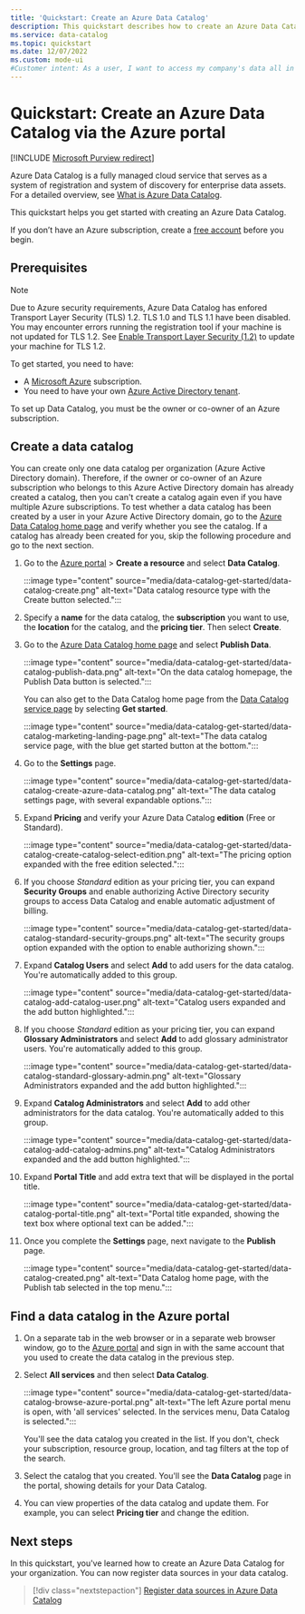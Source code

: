 ```yaml
---
title: 'Quickstart: Create an Azure Data Catalog'
description: This quickstart describes how to create an Azure Data Catalog using the Azure portal.
ms.service: data-catalog
ms.topic: quickstart
ms.date: 12/07/2022
ms.custom: mode-ui
#Customer intent: As a user, I want to access my company's data all in one place so I can easily build reports or presentations from it.
---
```


# Quickstart: Create an Azure Data Catalog via the Azure portal

[!INCLUDE [Microsoft Purview redirect](includes/catalog-to-purview-migration-flag.md)]

Azure Data Catalog is a fully managed cloud service that serves as a system of registration and system of discovery for enterprise data assets. For a detailed overview, see [What is Azure Data Catalog](overview.md).

This quickstart helps you get started with creating an Azure Data Catalog.

If you don’t have an Azure subscription, create a [free account](https://azure.microsoft.com/free/?WT.mc_id=A261C142F) before you begin.

## Prerequisites

> [!Note]
> Due to Azure security requirements, Azure Data Catalog has enfored Transport Layer Security (TLS) 1.2. TLS 1.0 and TLS 1.1 have been disabled. You may encounter errors running the registration tool if your machine is not updated for TLS 1.2. See [Enable Transport Layer Security (1.2)](/mem/configmgr/core/plan-design/security/enable-tls-1-2) to update your machine for TLS 1.2.

To get started, you need to have:

* A [Microsoft Azure](https://azure.microsoft.com/) subscription.
* You need to have your own [Azure Active Directory tenant](../active-directory/fundamentals/active-directory-access-create-new-tenant.md).

To set up Data Catalog, you must be the owner or co-owner of an Azure subscription.

## Create a data catalog

You can create only one data catalog per organization (Azure Active Directory domain). Therefore, if the owner or co-owner of an Azure subscription who belongs to this Azure Active Directory domain has already created a catalog, then you can't create a catalog again even if you have multiple Azure subscriptions. To test whether a data catalog has been created by a user in your Azure Active Directory domain, go to the [Azure Data Catalog home page](http://azuredatacatalog.com) and verify whether you see the catalog. If a catalog has already been created for you, skip the following procedure and go to the next section.

1. Go to the [Azure portal](https://portal.azure.com) > **Create a resource** and select **Data Catalog**.

    :::image type="content" source="media/data-catalog-get-started/data-catalog-create.png" alt-text="Data catalog resource type with the Create button selected.":::

1. Specify a **name** for the data catalog, the **subscription** you want to use, the **location** for the catalog, and the **pricing tier**. Then select **Create**.

1. Go to the [Azure Data Catalog home page](http://azuredatacatalog.com) and select **Publish Data**.

   :::image type="content" source="media/data-catalog-get-started/data-catalog-publish-data.png" alt-text="On the data catalog homepage, the Publish Data button is selected.":::

   You can also get to the Data Catalog home page from the [Data Catalog service page](https://azure.microsoft.com/services/data-catalog) by selecting **Get started**.

   :::image type="content" source="media/data-catalog-get-started/data-catalog-marketing-landing-page.png" alt-text="The data catalog service page, with the blue get started button at the bottom.":::

1. Go to the **Settings** page.

    :::image type="content" source="media/data-catalog-get-started/data-catalog-create-azure-data-catalog.png" alt-text="The data catalog settings page, with several expandable options.":::

1. Expand **Pricing** and verify your Azure Data Catalog **edition** (Free or Standard).

    :::image type="content" source="media/data-catalog-get-started/data-catalog-create-catalog-select-edition.png" alt-text="The pricing option expanded with the free edition selected.":::

1. If you choose *Standard* edition as your pricing tier, you can expand **Security Groups** and enable authorizing Active Directory security groups to access Data Catalog and enable automatic adjustment of billing.

    :::image type="content" source="media/data-catalog-get-started/data-catalog-standard-security-groups.png" alt-text="The security groups option expanded with the option to enable authorizing shown.":::

1. Expand **Catalog Users** and select **Add** to add users for the data catalog. You're automatically added to this group.

    :::image type="content" source="media/data-catalog-get-started/data-catalog-add-catalog-user.png" alt-text="Catalog users expanded and the add button highlighted.":::

1. If you choose *Standard* edition as your pricing tier, you can expand **Glossary Administrators** and select **Add** to add glossary administrator users. You're automatically added to this group.

    :::image type="content" source="media/data-catalog-get-started/data-catalog-standard-glossary-admin.png" alt-text="Glossary Administrators expanded and the add button highlighted.":::

1. Expand **Catalog Administrators** and select **Add** to add other administrators for the data catalog. You're automatically added to this group.

    :::image type="content" source="media/data-catalog-get-started/data-catalog-add-catalog-admins.png" alt-text="Catalog Administrators expanded and the add button highlighted.":::

1. Expand **Portal Title** and add extra text that will be displayed in the portal title.

    :::image type="content" source="media/data-catalog-get-started/data-catalog-portal-title.png" alt-text="Portal title expanded, showing the text box where optional text can be added.":::

1. Once you complete the **Settings** page, next navigate to the **Publish** page.

    :::image type="content" source="media/data-catalog-get-started/data-catalog-created.png" alt-text="Data Catalog home page, with the Publish tab selected in the top menu.":::

## Find a data catalog in the Azure portal

1. On a separate tab in the web browser or in a separate web browser window, go to the [Azure portal](https://portal.azure.com) and sign in with the same account that you used to create the data catalog in the previous step.

1. Select **All services** and then select **Data Catalog**.

    :::image type="content" source="media/data-catalog-get-started/data-catalog-browse-azure-portal.png" alt-text="The left Azure portal menu is open, with 'all services' selected. In the services menu, Data Catalog is selected.":::

    You'll see the data catalog you created in the list. If you don't, check your subscription, resource group, location, and tag filters at the top of the search.

1. Select the catalog that you created. You'll see the **Data Catalog** page in the portal, showing details for your Data Catalog.

1. You can view properties of the data catalog and update them. For example, you can select **Pricing tier** and change the edition.

## Next steps

In this quickstart, you've learned how to create an Azure Data Catalog for your organization. You can now register data sources in your data catalog.

> [!div class="nextstepaction"]
> [Register data sources in Azure Data Catalog](data-catalog-how-to-register.md)
